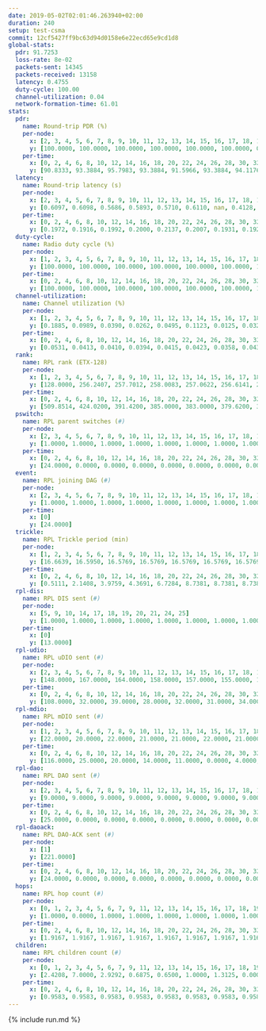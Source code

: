 ```yaml
---
date: 2019-05-02T02:01:46.263940+02:00
duration: 240
setup: test-csma
commit: 12cf5427ff9bc63d94d0158e6e22ecd65e9cd1d8
global-stats:
  pdr: 91.7253
  loss-rate: 8e-02
  packets-sent: 14345
  packets-received: 13158
  latency: 0.4755
  duty-cycle: 100.00
  channel-utilization: 0.04
  network-formation-time: 61.01
stats:
  pdr:
    name: Round-trip PDR (%)
    per-node:
      x: [2, 3, 4, 5, 6, 7, 8, 9, 10, 11, 12, 13, 14, 15, 16, 17, 18, 19, 20, 21, 22, 23, 24, 25]
      y: [100.0000, 100.0000, 100.0000, 100.0000, 100.0000, 100.0000, 0.0000, 100.0000, 0.0000, 100.0000, 100.0000, 100.0000, 100.0000, 100.0000, 99.8252, 100.0000, 100.0000, 100.0000, 100.0000, 100.0000, 100.0000, 100.0000, 100.0000, 100.0000]
    per-time:
      x: [0, 2, 4, 6, 8, 10, 12, 14, 16, 18, 20, 22, 24, 26, 28, 30, 32, 34, 36, 38, 40, 42, 44, 46, 48, 50, 52, 54, 56, 58, 60, 62, 64, 66, 68, 70, 72, 74, 76, 78, 80, 82, 84, 86, 88, 90, 92, 94, 96, 98, 100, 102, 104, 106, 108, 110, 112, 114, 116, 118, 120, 122, 124, 126, 128, 130, 132, 134, 136, 138, 140, 142, 144, 146, 148, 150, 152, 154, 156, 158, 160, 162, 164, 166, 168, 170, 172, 174, 176, 178, 180, 182, 184, 186, 188, 190, 192, 194, 196, 198, 200, 202, 204, 206, 208, 210, 212, 214, 216, 218, 220, 222, 224, 226, 228, 230, 232, 234, 236, 238, 240]
      y: [90.8333, 93.3884, 95.7983, 93.3884, 91.5966, 93.3884, 94.1176, 93.3333, 90.0000, 92.5000, 90.8333, 92.5000, 90.8333, 94.2149, 89.9160, 93.3333, 87.5000, 91.6667, 88.3333, 92.5000, 95.0413, 91.5966, 82.6446, 92.4370, 88.4298, 90.8333, 96.6667, 95.0000, 89.1667, 91.6667, 86.6667, 85.8333, 88.3333, 90.0000, 95.0000, 90.8333, 90.8333, 96.6667, 91.6667, 89.1667, 89.1667, 89.1667, 91.6667, 94.1667, 90.8333, 96.6667, 88.3333, 89.1667, 90.0000, 94.1667, 92.5000, 91.6667, 94.1667, 94.1667, 89.1667, 92.5000, 90.0000, 89.1667, 90.0000, 93.3333, 93.3333, 94.1667, 95.0000, 90.8333, 93.3333, 91.6667, 91.6667, 88.3333, 91.6667, 90.0000, 90.8333, 95.0000, 91.6667, 91.6667, 93.3333, 92.5000, 91.6667, 90.0000, 89.1667, 93.3333, 90.0000, 90.0000, 92.5000, 91.6667, 90.0000, 90.0000, 96.6667, 95.8333, 88.3333, 89.1667, 88.3333, 91.6667, 91.6667, 93.3333, 94.1667, 94.1667, 95.0000, 90.8333, 90.8333, 91.6667, 95.8333, 95.0000, 92.5000, 90.8333, 93.3333, 95.8333, 90.0000, 94.1667, 91.6667, 95.0000, 94.1667, 93.3333, 90.8333, 90.0000, 86.6667, 90.8333, 94.1667, 89.1667, 86.6667, 95.3125, null]
  latency:
    name: Round-trip latency (s)
    per-node:
      x: [2, 3, 4, 5, 6, 7, 8, 9, 10, 11, 12, 13, 14, 15, 16, 17, 18, 19, 20, 21, 22, 23, 24, 25]
      y: [0.6097, 0.6098, 0.5686, 0.5893, 0.5710, 0.6110, nan, 0.4128, nan, 0.4334, 0.4052, 0.4515, 0.4368, 0.4178, 0.4317, 0.4257, 0.4087, 0.4497, 0.4106, 0.4479, 0.4345, 0.4426, 0.4348, 0.4339]
    per-time:
      x: [0, 2, 4, 6, 8, 10, 12, 14, 16, 18, 20, 22, 24, 26, 28, 30, 32, 34, 36, 38, 40, 42, 44, 46, 48, 50, 52, 54, 56, 58, 60, 62, 64, 66, 68, 70, 72, 74, 76, 78, 80, 82, 84, 86, 88, 90, 92, 94, 96, 98, 100, 102, 104, 106, 108, 110, 112, 114, 116, 118, 120, 122, 124, 126, 128, 130, 132, 134, 136, 138, 140, 142, 144, 146, 148, 150, 152, 154, 156, 158, 160, 162, 164, 166, 168, 170, 172, 174, 176, 178, 180, 182, 184, 186, 188, 190, 192, 194, 196, 198, 200, 202, 204, 206, 208, 210, 212, 214, 216, 218, 220, 222, 224, 226, 228, 230, 232, 234, 236, 238, 240]
      y: [0.1972, 0.1916, 0.1992, 0.2000, 0.2137, 0.2007, 0.1931, 0.1923, 0.1896, 0.2014, 0.1945, 0.1819, 0.1983, 0.2073, 0.1931, 0.1939, 0.1930, 0.1890, 0.1958, 0.1894, 0.1940, 0.1924, 0.1985, 0.1933, 0.1919, 0.1908, 0.1830, 0.1841, 0.1844, 0.1949, 0.1979, 0.1895, 0.1926, 0.1923, 0.1847, 0.1886, 0.1943, 0.1854, 0.1852, 0.1860, 0.1902, 0.1773, 0.1914, 0.1856, 0.1812, 0.1738, 0.1865, 0.1930, 0.1833, 0.1837, 0.1965, 0.1954, 0.1851, 0.1908, 0.1881, 0.1861, 0.1958, 0.1902, 0.1878, 0.1855, 0.1868, 0.7095, 0.7852, 0.7541, 0.7805, 0.8239, 0.7508, 0.7941, 0.7960, 0.7316, 0.7617, 0.4459, 0.4261, 0.5108, 0.3794, 0.4068, 0.4484, 0.5420, 0.4556, 0.4257, 0.4064, 0.4687, 0.4697, 0.5163, 0.4564, 0.4780, 0.5151, 0.3636, 0.4920, 0.4474, 0.4640, 0.4558, 0.4598, 0.4571, 0.5266, 0.4714, 0.4322, 0.5904, 1.1435, 1.1360, 1.1573, 1.1605, 1.1555, 1.1528, 1.1725, 1.1479, 1.1656, 1.1649, 1.1649, 1.1559, 1.1650, 1.1572, 1.1529, 1.1490, 1.1603, 1.1574, 1.1496, 1.1583, 1.1661, 1.1377, null]
  duty-cycle:
    name: Radio duty cycle (%)
    per-node:
      x: [1, 2, 3, 4, 5, 6, 7, 8, 9, 10, 11, 12, 13, 14, 15, 16, 17, 18, 19, 20, 21, 22, 23, 24, 25]
      y: [100.0000, 100.0000, 100.0000, 100.0000, 100.0000, 100.0000, 100.0000, 100.0000, 100.0000, 100.0000, 100.0000, 100.0000, 100.0000, 100.0000, 100.0000, 100.0000, 100.0000, 100.0000, 100.0000, 100.0000, 100.0000, 100.0000, 100.0000, 100.0000, 100.0000]
    per-time:
      x: [0, 2, 4, 6, 8, 10, 12, 14, 16, 18, 20, 22, 24, 26, 28, 30, 32, 34, 36, 38, 40, 42, 44, 46, 48, 50, 52, 54, 56, 58, 60, 62, 64, 66, 68, 70, 72, 74, 76, 78, 80, 82, 84, 86, 88, 90, 92, 94, 96, 98, 100, 102, 104, 106, 108, 110, 112, 114, 116, 118, 120, 122, 124, 126, 128, 130, 132, 134, 136, 138, 140, 142, 144, 146, 148, 150, 152, 154, 156, 158, 160, 162, 164, 166, 168, 170, 172, 174, 176, 178, 180, 182, 184, 186, 188, 190, 192, 194, 196, 198, 200, 202, 204, 206, 208, 210, 212, 214, 216, 218, 220, 222, 224, 226, 228, 230, 232, 234, 236, 238]
      y: [100.0000, 100.0000, 100.0000, 100.0000, 100.0000, 100.0000, 100.0000, 100.0000, 100.0000, 100.0000, 100.0000, 100.0000, 100.0000, 100.0000, 100.0000, 100.0000, 100.0000, 100.0000, 100.0000, 100.0000, 100.0000, 100.0000, 100.0000, 100.0000, 100.0000, 100.0000, 100.0000, 100.0000, 100.0000, 100.0000, 100.0000, 100.0000, 100.0000, 100.0000, 100.0000, 100.0000, 100.0000, 100.0000, 100.0000, 100.0000, 100.0000, 100.0000, 100.0000, 100.0000, 100.0000, 100.0000, 100.0000, 100.0000, 100.0000, 100.0000, 100.0000, 100.0000, 100.0000, 100.0000, 100.0000, 100.0000, 100.0000, 100.0000, 100.0000, 100.0000, 100.0000, 100.0000, 100.0000, 100.0000, 100.0000, 100.0000, 100.0000, 100.0000, 100.0000, 100.0000, 100.0000, 100.0000, 100.0000, 100.0000, 100.0000, 100.0000, 100.0000, 100.0000, 100.0000, 100.0000, 100.0000, 100.0000, 100.0000, 100.0000, 100.0000, 100.0000, 100.0000, 100.0000, 100.0000, 100.0000, 100.0000, 100.0000, 100.0000, 100.0000, 100.0000, 100.0000, 100.0000, 100.0000, 100.0000, 100.0000, 100.0000, 100.0000, 100.0000, 100.0000, 100.0000, 100.0000, 100.0000, 100.0000, 100.0000, 100.0000, 100.0000, 100.0000, 100.0000, 100.0000, 100.0000, 100.0000, 100.0000, 100.0000, 100.0000, 100.0000]
  channel-utilization:
    name: Channel utilization (%)
    per-node:
      x: [1, 2, 3, 4, 5, 6, 7, 8, 9, 10, 11, 12, 13, 14, 15, 16, 17, 18, 19, 20, 21, 22, 23, 24, 25]
      y: [0.1885, 0.0989, 0.0390, 0.0262, 0.0495, 0.1123, 0.0125, 0.0329, 0.0146, 0.0238, 0.0142, 0.0137, 0.0151, 0.0139, 0.0327, 0.0487, 0.0290, 0.0942, 0.0141, 0.0143, 0.0131, 0.0142, 0.0157, 0.0138, 0.0136]
    per-time:
      x: [0, 2, 4, 6, 8, 10, 12, 14, 16, 18, 20, 22, 24, 26, 28, 30, 32, 34, 36, 38, 40, 42, 44, 46, 48, 50, 52, 54, 56, 58, 60, 62, 64, 66, 68, 70, 72, 74, 76, 78, 80, 82, 84, 86, 88, 90, 92, 94, 96, 98, 100, 102, 104, 106, 108, 110, 112, 114, 116, 118, 120, 122, 124, 126, 128, 130, 132, 134, 136, 138, 140, 142, 144, 146, 148, 150, 152, 154, 156, 158, 160, 162, 164, 166, 168, 170, 172, 174, 176, 178, 180, 182, 184, 186, 188, 190, 192, 194, 196, 198, 200, 202, 204, 206, 208, 210, 212, 214, 216, 218, 220, 222, 224, 226, 228, 230, 232, 234, 236, 238]
      y: [0.0531, 0.0413, 0.0410, 0.0394, 0.0415, 0.0423, 0.0358, 0.0435, 0.0367, 0.0357, 0.0376, 0.0381, 0.0383, 0.0426, 0.0482, 0.0366, 0.0365, 0.0361, 0.0363, 0.0341, 0.0388, 0.0377, 0.0359, 0.0352, 0.0367, 0.0377, 0.0399, 0.0369, 0.0448, 0.0358, 0.0391, 0.0360, 0.0408, 0.0344, 0.0386, 0.0376, 0.0350, 0.0401, 0.0400, 0.0343, 0.0374, 0.0362, 0.0400, 0.0414, 0.0379, 0.0360, 0.0351, 0.0368, 0.0378, 0.0361, 0.0398, 0.0374, 0.0398, 0.0378, 0.0389, 0.0370, 0.0403, 0.0416, 0.0400, 0.0364, 0.0377, 0.0365, 0.0395, 0.0388, 0.0364, 0.0388, 0.0361, 0.0361, 0.0380, 0.0398, 0.0329, 0.0452, 0.0377, 0.0367, 0.0381, 0.0408, 0.0385, 0.0344, 0.0363, 0.0359, 0.0382, 0.0382, 0.0337, 0.0399, 0.0402, 0.0391, 0.0400, 0.0384, 0.0411, 0.0367, 0.0367, 0.0371, 0.0373, 0.0388, 0.0376, 0.0382, 0.0360, 0.0401, 0.0367, 0.0360, 0.0402, 0.0370, 0.0399, 0.0363, 0.0390, 0.0396, 0.0369, 0.0406, 0.0362, 0.0424, 0.0375, 0.0394, 0.0414, 0.0372, 0.0400, 0.0396, 0.0344, 0.0380, 0.0375, 0.0387]
  rank:
    name: RPL rank (ETX-128)
    per-node:
      x: [1, 2, 3, 4, 5, 6, 7, 8, 9, 10, 11, 12, 13, 14, 15, 16, 17, 18, 19, 20, 21, 22, 23, 24, 25]
      y: [128.0000, 256.2407, 257.7012, 258.0083, 257.0622, 256.6141, 258.2241, 257.8091, 386.9751, 257.7759, 388.4628, 386.5602, 395.7521, 387.9544, 389.0664, 388.0456, 394.8636, 390.3485, 520.3663, 518.3484, 520.1934, 523.4033, 534.1446, 522.1992, 521.7344]
    per-time:
      x: [0, 2, 4, 6, 8, 10, 12, 14, 16, 18, 20, 22, 24, 26, 28, 30, 32, 34, 36, 38, 40, 42, 44, 46, 48, 50, 52, 54, 56, 58, 60, 62, 64, 66, 68, 70, 72, 74, 76, 78, 80, 82, 84, 86, 88, 90, 92, 94, 96, 98, 100, 102, 104, 106, 108, 110, 112, 114, 116, 118, 120, 122, 124, 126, 128, 130, 132, 134, 136, 138, 140, 142, 144, 146, 148, 150, 152, 154, 156, 158, 160, 162, 164, 166, 168, 170, 172, 174, 176, 178, 180, 182, 184, 186, 188, 190, 192, 194, 196, 198, 200, 202, 204, 206, 208, 210, 212, 214, 216, 218, 220, 222, 224, 226, 228, 230, 232, 234, 236, 238]
      y: [509.8514, 424.0200, 391.4200, 385.0000, 383.0000, 379.6200, 377.4200, 374.8400, 376.4400, 375.4000, 375.8400, 379.8400, 377.7600, 377.3400, 379.3529, 374.2800, 372.7000, 372.4600, 372.9000, 372.4600, 371.7000, 370.9000, 371.3600, 371.6000, 372.7600, 373.0600, 372.7200, 372.9800, 374.1000, 373.8600, 373.6400, 376.0588, 371.3600, 372.1000, 372.0600, 372.7200, 372.3400, 373.8824, 371.7200, 372.0600, 371.7400, 370.5686, 369.1200, 369.5800, 369.5200, 369.0200, 368.9600, 369.5200, 370.0600, 369.7800, 369.5200, 370.5400, 370.3200, 370.5800, 370.4000, 370.2800, 369.6000, 369.5600, 371.2200, 370.4000, 370.7600, 371.7800, 371.4000, 376.4231, 370.9200, 370.3600, 370.8000, 370.7000, 370.4000, 370.2745, 369.4400, 369.7600, 370.0400, 371.2400, 370.3600, 369.3000, 369.7200, 372.0000, 373.9000, 372.7200, 372.1800, 372.0000, 372.0400, 372.2800, 372.3400, 371.8000, 371.8600, 371.3600, 373.5490, 370.6000, 370.5600, 371.5000, 371.2200, 370.6600, 372.5800, 371.5800, 371.3600, 372.8824, 370.1400, 369.3400, 370.4600, 371.0200, 371.1800, 371.1000, 371.7200, 372.0000, 374.0980, 370.3000, 370.4400, 371.5200, 371.4200, 371.2000, 371.0600, 370.8000, 375.0196, 372.5000, 372.2200, 374.9020, 372.0200, 374.1765]
  pswitch:
    name: RPL parent switches (#)
    per-node:
      x: [2, 3, 4, 5, 6, 7, 8, 9, 10, 11, 12, 13, 14, 15, 16, 17, 18, 19, 20, 21, 22, 23, 24, 25]
      y: [1.0000, 1.0000, 1.0000, 1.0000, 1.0000, 1.0000, 1.0000, 1.0000, 1.0000, 2.0000, 1.0000, 2.0000, 1.0000, 1.0000, 1.0000, 2.0000, 1.0000, 3.0000, 4.0000, 3.0000, 3.0000, 2.0000, 1.0000, 1.0000]
    per-time:
      x: [0, 2, 4, 6, 8, 10, 12, 14, 16, 18, 20, 22, 24, 26, 28, 30, 32, 34, 36, 38, 40, 42, 44, 46, 48, 50, 52, 54, 56, 58, 60, 62, 64, 66, 68, 70, 72, 74, 76, 78, 80, 82, 84, 86, 88, 90, 92, 94, 96, 98, 100, 102, 104, 106, 108, 110, 112, 114, 116, 118, 120, 122, 124, 126, 128, 130, 132, 134, 136, 138, 140, 142, 144, 146, 148, 150, 152, 154, 156, 158, 160, 162, 164, 166, 168, 170, 172, 174, 176, 178, 180, 182, 184, 186, 188, 190, 192, 194, 196, 198, 200, 202, 204, 206, 208, 210, 212, 214, 216, 218, 220, 222, 224, 226, 228, 230, 232, 234, 236, 238]
      y: [24.0000, 0.0000, 0.0000, 0.0000, 0.0000, 0.0000, 0.0000, 0.0000, 0.0000, 0.0000, 0.0000, 0.0000, 0.0000, 0.0000, 1.0000, 0.0000, 0.0000, 0.0000, 0.0000, 0.0000, 0.0000, 0.0000, 0.0000, 0.0000, 0.0000, 0.0000, 0.0000, 0.0000, 0.0000, 0.0000, 0.0000, 1.0000, 0.0000, 0.0000, 0.0000, 0.0000, 0.0000, 1.0000, 0.0000, 0.0000, 0.0000, 1.0000, 0.0000, 0.0000, 0.0000, 0.0000, 0.0000, 0.0000, 0.0000, 0.0000, 0.0000, 0.0000, 0.0000, 0.0000, 0.0000, 0.0000, 0.0000, 0.0000, 0.0000, 0.0000, 0.0000, 0.0000, 0.0000, 2.0000, 0.0000, 0.0000, 0.0000, 0.0000, 0.0000, 1.0000, 0.0000, 0.0000, 0.0000, 0.0000, 0.0000, 0.0000, 0.0000, 0.0000, 0.0000, 0.0000, 0.0000, 0.0000, 0.0000, 0.0000, 0.0000, 0.0000, 0.0000, 0.0000, 1.0000, 0.0000, 0.0000, 0.0000, 0.0000, 0.0000, 0.0000, 0.0000, 0.0000, 1.0000, 0.0000, 0.0000, 0.0000, 0.0000, 0.0000, 0.0000, 0.0000, 0.0000, 1.0000, 0.0000, 0.0000, 0.0000, 0.0000, 0.0000, 0.0000, 0.0000, 1.0000, 0.0000, 0.0000, 1.0000, 0.0000, 1.0000]
  event:
    name: RPL joining DAG (#)
    per-node:
      x: [2, 3, 4, 5, 6, 7, 8, 9, 10, 11, 12, 13, 14, 15, 16, 17, 18, 19, 20, 21, 22, 23, 24, 25]
      y: [1.0000, 1.0000, 1.0000, 1.0000, 1.0000, 1.0000, 1.0000, 1.0000, 1.0000, 1.0000, 1.0000, 1.0000, 1.0000, 1.0000, 1.0000, 1.0000, 1.0000, 1.0000, 1.0000, 1.0000, 1.0000, 1.0000, 1.0000, 1.0000]
    per-time:
      x: [0]
      y: [24.0000]
  trickle:
    name: RPL Trickle period (min)
    per-node:
      x: [1, 2, 3, 4, 5, 6, 7, 8, 9, 10, 11, 12, 13, 14, 15, 16, 17, 18, 19, 20, 21, 22, 23, 24, 25]
      y: [16.6639, 16.5950, 16.5769, 16.5769, 16.5769, 16.5769, 16.5769, 16.5769, 16.5304, 16.5769, 16.5795, 16.5395, 16.5434, 16.5395, 16.5395, 16.5395, 16.5434, 16.5304, 16.5332, 16.5421, 16.5377, 16.5382, 16.5344, 16.5253, 16.5304]
    per-time:
      x: [0, 2, 4, 6, 8, 10, 12, 14, 16, 18, 20, 22, 24, 26, 28, 30, 32, 34, 36, 38, 40, 42, 44, 46, 48, 50, 52, 54, 56, 58, 60, 62, 64, 66, 68, 70, 72, 74, 76, 78, 80, 82, 84, 86, 88, 90, 92, 94, 96, 98, 100, 102, 104, 106, 108, 110, 112, 114, 116, 118, 120, 122, 124, 126, 128, 130, 132, 134, 136, 138, 140, 142, 144, 146, 148, 150, 152, 154, 156, 158, 160, 162, 164, 166, 168, 170, 172, 174, 176, 178, 180, 182, 184, 186, 188, 190, 192, 194, 196, 198, 200, 202, 204, 206, 208, 210, 212, 214, 216, 218, 220, 222, 224, 226, 228, 230, 232, 234, 236, 238]
      y: [0.5111, 2.1408, 3.9759, 4.3691, 6.7284, 8.7381, 8.7381, 8.7381, 10.4858, 17.4763, 17.4763, 17.4763, 17.4763, 17.4763, 17.4763, 17.4763, 17.4763, 17.4763, 17.4763, 17.4763, 17.4763, 17.4763, 17.4763, 17.4763, 17.4763, 17.4763, 17.4763, 17.4763, 17.4763, 17.4763, 17.4763, 17.4763, 17.4763, 17.4763, 17.4763, 17.4763, 17.4763, 17.4763, 17.4763, 17.4763, 17.4763, 17.4763, 17.4763, 17.4763, 17.4763, 17.4763, 17.4763, 17.4763, 17.4763, 17.4763, 17.4763, 17.4763, 17.4763, 17.4763, 17.4763, 17.4763, 17.4763, 17.4763, 17.4763, 17.4763, 17.4763, 17.4763, 17.4763, 17.4763, 17.4763, 17.4763, 17.4763, 17.4763, 17.4763, 17.4763, 17.4763, 17.4763, 17.4763, 17.4763, 17.4763, 17.4763, 17.4763, 17.4763, 17.4763, 17.4763, 17.4763, 17.4763, 17.4763, 17.4763, 17.4763, 17.4763, 17.4763, 17.4763, 17.4763, 17.4763, 17.4763, 17.4763, 17.4763, 17.4763, 17.4763, 17.4763, 17.4763, 17.4763, 17.4763, 17.4763, 17.4763, 17.4763, 17.4763, 17.4763, 17.4763, 17.4763, 17.4763, 17.4763, 17.4763, 17.4763, 17.4763, 17.4763, 17.4763, 17.4763, 17.4763, 17.4763, 17.4763, 17.4763, 17.4763, 17.4763]
  rpl-dis:
    name: RPL DIS sent (#)
    per-node:
      x: [5, 9, 10, 14, 17, 18, 19, 20, 21, 24, 25]
      y: [1.0000, 1.0000, 1.0000, 1.0000, 1.0000, 1.0000, 1.0000, 1.0000, 2.0000, 1.0000, 2.0000]
    per-time:
      x: [0]
      y: [13.0000]
  rpl-udio:
    name: RPL uDIO sent (#)
    per-node:
      x: [2, 3, 4, 5, 6, 7, 8, 9, 10, 11, 12, 13, 14, 15, 16, 17, 18, 19, 20, 21, 22, 23, 24, 25]
      y: [148.0000, 167.0000, 164.0000, 158.0000, 157.0000, 155.0000, 164.0000, 170.0000, 169.0000, 170.0000, 170.0000, 165.0000, 166.0000, 171.0000, 159.0000, 160.0000, 152.0000, 167.0000, 165.0000, 162.0000, 165.0000, 165.0000, 170.0000, 163.0000]
    per-time:
      x: [0, 2, 4, 6, 8, 10, 12, 14, 16, 18, 20, 22, 24, 26, 28, 30, 32, 34, 36, 38, 40, 42, 44, 46, 48, 50, 52, 54, 56, 58, 60, 62, 64, 66, 68, 70, 72, 74, 76, 78, 80, 82, 84, 86, 88, 90, 92, 94, 96, 98, 100, 102, 104, 106, 108, 110, 112, 114, 116, 118, 120, 122, 124, 126, 128, 130, 132, 134, 136, 138, 140, 142, 144, 146, 148, 150, 152, 154, 156, 158, 160, 162, 164, 166, 168, 170, 172, 174, 176, 178, 180, 182, 184, 186, 188, 190, 192, 194, 196, 198, 200, 202, 204, 206, 208, 210, 212, 214, 216, 218, 220, 222, 224, 226, 228, 230, 232, 234, 236, 238, 240]
      y: [108.0000, 32.0000, 39.0000, 28.0000, 32.0000, 31.0000, 34.0000, 33.0000, 28.0000, 31.0000, 31.0000, 32.0000, 34.0000, 33.0000, 33.0000, 33.0000, 31.0000, 30.0000, 32.0000, 27.0000, 30.0000, 32.0000, 33.0000, 31.0000, 33.0000, 34.0000, 33.0000, 27.0000, 33.0000, 32.0000, 32.0000, 35.0000, 28.0000, 34.0000, 33.0000, 28.0000, 26.0000, 35.0000, 34.0000, 31.0000, 31.0000, 33.0000, 32.0000, 34.0000, 31.0000, 32.0000, 34.0000, 27.0000, 31.0000, 34.0000, 34.0000, 30.0000, 34.0000, 31.0000, 32.0000, 38.0000, 29.0000, 32.0000, 30.0000, 33.0000, 37.0000, 30.0000, 32.0000, 30.0000, 34.0000, 33.0000, 31.0000, 28.0000, 37.0000, 31.0000, 33.0000, 32.0000, 35.0000, 29.0000, 30.0000, 39.0000, 31.0000, 32.0000, 30.0000, 35.0000, 32.0000, 32.0000, 32.0000, 28.0000, 36.0000, 37.0000, 32.0000, 30.0000, 32.0000, 30.0000, 37.0000, 34.0000, 31.0000, 31.0000, 33.0000, 38.0000, 28.0000, 29.0000, 39.0000, 28.0000, 30.0000, 33.0000, 36.0000, 30.0000, 28.0000, 36.0000, 37.0000, 29.0000, 31.0000, 31.0000, 31.0000, 29.0000, 35.0000, 31.0000, 30.0000, 31.0000, 33.0000, 27.0000, 36.0000, 28.0000, 4.0000]
  rpl-mdio:
    name: RPL mDIO sent (#)
    per-node:
      x: [1, 2, 3, 4, 5, 6, 7, 8, 9, 10, 11, 12, 13, 14, 15, 16, 17, 18, 19, 20, 21, 22, 23, 24, 25]
      y: [22.0000, 20.0000, 22.0000, 21.0000, 21.0000, 22.0000, 21.0000, 21.0000, 21.0000, 20.0000, 20.0000, 22.0000, 22.0000, 20.0000, 21.0000, 22.0000, 21.0000, 21.0000, 21.0000, 20.0000, 20.0000, 22.0000, 20.0000, 20.0000, 20.0000]
    per-time:
      x: [0, 2, 4, 6, 8, 10, 12, 14, 16, 18, 20, 22, 24, 26, 28, 30, 32, 34, 36, 38, 40, 42, 44, 46, 48, 50, 52, 54, 56, 58, 60, 62, 64, 66, 68, 70, 72, 74, 76, 78, 80, 82, 84, 86, 88, 90, 92, 94, 96, 98, 100, 102, 104, 106, 108, 110, 112, 114, 116, 118, 120, 122, 124, 126, 128, 130, 132, 134, 136, 138, 140, 142, 144, 146, 148, 150, 152, 154, 156, 158, 160, 162, 164, 166, 168, 170, 172, 174, 176, 178, 180, 182, 184, 186, 188, 190, 192, 194, 196, 198, 200, 202, 204, 206, 208, 210, 212, 214, 216, 218, 220, 222, 224, 226, 228, 230, 232, 234, 236, 238, 240]
      y: [116.0000, 25.0000, 20.0000, 14.0000, 11.0000, 0.0000, 4.0000, 14.0000, 6.0000, 1.0000, 0.0000, 0.0000, 0.0000, 9.0000, 3.0000, 4.0000, 5.0000, 4.0000, 0.0000, 0.0000, 0.0000, 0.0000, 7.0000, 7.0000, 4.0000, 6.0000, 1.0000, 0.0000, 0.0000, 0.0000, 3.0000, 3.0000, 5.0000, 5.0000, 9.0000, 0.0000, 0.0000, 0.0000, 0.0000, 0.0000, 7.0000, 7.0000, 4.0000, 7.0000, 0.0000, 0.0000, 0.0000, 0.0000, 10.0000, 4.0000, 2.0000, 8.0000, 1.0000, 0.0000, 0.0000, 0.0000, 0.0000, 3.0000, 2.0000, 8.0000, 11.0000, 1.0000, 0.0000, 0.0000, 0.0000, 2.0000, 5.0000, 2.0000, 8.0000, 8.0000, 0.0000, 0.0000, 0.0000, 0.0000, 4.0000, 8.0000, 5.0000, 6.0000, 2.0000, 0.0000, 0.0000, 0.0000, 0.0000, 5.0000, 7.0000, 6.0000, 4.0000, 3.0000, 0.0000, 0.0000, 0.0000, 1.0000, 6.0000, 4.0000, 6.0000, 6.0000, 2.0000, 0.0000, 0.0000, 0.0000, 3.0000, 4.0000, 10.0000, 6.0000, 1.0000, 1.0000, 0.0000, 0.0000, 0.0000, 4.0000, 5.0000, 5.0000, 6.0000, 5.0000, 0.0000, 0.0000, 0.0000, 0.0000, 5.0000, 6.0000, 1.0000]
  rpl-dao:
    name: RPL DAO sent (#)
    per-node:
      x: [2, 3, 4, 5, 6, 7, 8, 9, 10, 11, 12, 13, 14, 15, 16, 17, 18, 19, 20, 21, 22, 23, 24, 25]
      y: [9.0000, 9.0000, 9.0000, 9.0000, 9.0000, 9.0000, 9.0000, 9.0000, 9.0000, 9.0000, 9.0000, 9.0000, 9.0000, 9.0000, 9.0000, 9.0000, 9.0000, 10.0000, 11.0000, 10.0000, 10.0000, 9.0000, 10.0000, 9.0000]
    per-time:
      x: [0, 2, 4, 6, 8, 10, 12, 14, 16, 18, 20, 22, 24, 26, 28, 30, 32, 34, 36, 38, 40, 42, 44, 46, 48, 50, 52, 54, 56, 58, 60, 62, 64, 66, 68, 70, 72, 74, 76, 78, 80, 82, 84, 86, 88, 90, 92, 94, 96, 98, 100, 102, 104, 106, 108, 110, 112, 114, 116, 118, 120, 122, 124, 126, 128, 130, 132, 134, 136, 138, 140, 142, 144, 146, 148, 150, 152, 154, 156, 158, 160, 162, 164, 166, 168, 170, 172, 174, 176, 178, 180, 182, 184, 186, 188, 190, 192, 194, 196, 198, 200, 202, 204, 206, 208, 210, 212, 214, 216, 218, 220, 222, 224, 226, 228, 230, 232, 234, 236, 238]
      y: [25.0000, 0.0000, 0.0000, 0.0000, 0.0000, 0.0000, 0.0000, 0.0000, 0.0000, 0.0000, 0.0000, 0.0000, 0.0000, 0.0000, 24.0000, 0.0000, 0.0000, 0.0000, 0.0000, 0.0000, 0.0000, 0.0000, 0.0000, 0.0000, 0.0000, 0.0000, 0.0000, 0.0000, 23.0000, 1.0000, 0.0000, 1.0000, 0.0000, 0.0000, 0.0000, 0.0000, 0.0000, 1.0000, 0.0000, 0.0000, 0.0000, 1.0000, 12.0000, 9.0000, 0.0000, 0.0000, 1.0000, 0.0000, 0.0000, 0.0000, 0.0000, 0.0000, 1.0000, 0.0000, 0.0000, 0.0000, 7.0000, 15.0000, 0.0000, 0.0000, 1.0000, 0.0000, 1.0000, 1.0000, 0.0000, 0.0000, 1.0000, 0.0000, 0.0000, 1.0000, 2.0000, 17.0000, 1.0000, 0.0000, 0.0000, 0.0000, 0.0000, 2.0000, 0.0000, 0.0000, 1.0000, 0.0000, 0.0000, 1.0000, 1.0000, 17.0000, 2.0000, 0.0000, 1.0000, 0.0000, 0.0000, 2.0000, 0.0000, 0.0000, 1.0000, 0.0000, 0.0000, 2.0000, 1.0000, 9.0000, 8.0000, 0.0000, 1.0000, 0.0000, 0.0000, 2.0000, 1.0000, 0.0000, 0.0000, 1.0000, 0.0000, 1.0000, 1.0000, 8.0000, 10.0000, 1.0000, 0.0000, 1.0000, 0.0000, 1.0000]
  rpl-daoack:
    name: RPL DAO-ACK sent (#)
    per-node:
      x: [1]
      y: [221.0000]
    per-time:
      x: [0, 2, 4, 6, 8, 10, 12, 14, 16, 18, 20, 22, 24, 26, 28, 30, 32, 34, 36, 38, 40, 42, 44, 46, 48, 50, 52, 54, 56, 58, 60, 62, 64, 66, 68, 70, 72, 74, 76, 78, 80, 82, 84, 86, 88, 90, 92, 94, 96, 98, 100, 102, 104, 106, 108, 110, 112, 114, 116, 118, 120, 122, 124, 126, 128, 130, 132, 134, 136, 138, 140, 142, 144, 146, 148, 150, 152, 154, 156, 158, 160, 162, 164, 166, 168, 170, 172, 174, 176, 178, 180, 182, 184, 186, 188, 190, 192, 194, 196, 198, 200, 202, 204, 206, 208, 210, 212, 214, 216, 218, 220, 222, 224, 226, 228, 230, 232, 234, 236, 238]
      y: [24.0000, 0.0000, 0.0000, 0.0000, 0.0000, 0.0000, 0.0000, 0.0000, 0.0000, 0.0000, 0.0000, 0.0000, 0.0000, 0.0000, 24.0000, 0.0000, 0.0000, 0.0000, 0.0000, 0.0000, 0.0000, 0.0000, 0.0000, 0.0000, 0.0000, 0.0000, 0.0000, 0.0000, 23.0000, 1.0000, 0.0000, 1.0000, 0.0000, 0.0000, 0.0000, 0.0000, 0.0000, 1.0000, 0.0000, 0.0000, 0.0000, 1.0000, 12.0000, 9.0000, 0.0000, 0.0000, 1.0000, 0.0000, 0.0000, 0.0000, 0.0000, 0.0000, 1.0000, 0.0000, 0.0000, 0.0000, 8.0000, 14.0000, 0.0000, 0.0000, 1.0000, 0.0000, 1.0000, 1.0000, 0.0000, 0.0000, 1.0000, 0.0000, 0.0000, 1.0000, 2.0000, 18.0000, 0.0000, 0.0000, 0.0000, 0.0000, 0.0000, 2.0000, 0.0000, 0.0000, 1.0000, 0.0000, 0.0000, 1.0000, 1.0000, 17.0000, 2.0000, 0.0000, 1.0000, 0.0000, 0.0000, 2.0000, 0.0000, 0.0000, 1.0000, 0.0000, 0.0000, 2.0000, 1.0000, 10.0000, 7.0000, 0.0000, 1.0000, 0.0000, 0.0000, 2.0000, 1.0000, 0.0000, 0.0000, 1.0000, 0.0000, 1.0000, 1.0000, 8.0000, 10.0000, 1.0000, 0.0000, 1.0000, 0.0000, 1.0000]
  hops:
    name: RPL hop count (#)
    per-node:
      x: [0, 1, 2, 3, 4, 5, 6, 7, 9, 11, 12, 13, 14, 15, 16, 17, 18, 19, 20, 21, 22, 23, 24, 25]
      y: [1.0000, 0.0000, 1.0000, 1.0000, 1.0000, 1.0000, 1.0000, 1.0000, 2.0000, 2.0000, 2.0000, 2.0000, 2.0000, 2.0000, 2.0000, 2.0000, 2.0000, 3.0000, 3.0000, 3.0000, 3.0000, 3.0000, 3.0000, 3.0000]
    per-time:
      x: [0, 2, 4, 6, 8, 10, 12, 14, 16, 18, 20, 22, 24, 26, 28, 30, 32, 34, 36, 38, 40, 42, 44, 46, 48, 50, 52, 54, 56, 58, 60, 62, 64, 66, 68, 70, 72, 74, 76, 78, 80, 82, 84, 86, 88, 90, 92, 94, 96, 98, 100, 102, 104, 106, 108, 110, 112, 114, 116, 118, 120, 122, 124, 126, 128, 130, 132, 134, 136, 138, 140, 142, 144, 146, 148, 150, 152, 154, 156, 158, 160, 162, 164, 166, 168, 170, 172, 174, 176, 178, 180, 182, 184, 186, 188, 190, 192, 194, 196, 198, 200, 202, 204, 206, 208, 210, 212, 214, 216, 218, 220, 222, 224, 226, 228, 230, 232, 234, 236, 238]
      y: [1.9167, 1.9167, 1.9167, 1.9167, 1.9167, 1.9167, 1.9167, 1.9167, 1.9167, 1.9167, 1.9167, 1.9167, 1.9167, 1.9167, 1.9167, 1.9167, 1.9167, 1.9167, 1.9167, 1.9167, 1.9167, 1.9167, 1.9167, 1.9167, 1.9167, 1.9167, 1.9167, 1.9167, 1.9167, 1.9167, 1.9167, 1.9167, 1.9167, 1.9167, 1.9167, 1.9167, 1.9167, 1.9167, 1.9167, 1.9167, 1.9167, 1.9167, 1.9167, 1.9167, 1.9167, 1.9167, 1.9167, 1.9167, 1.9167, 1.9167, 1.9167, 1.9167, 1.9167, 1.9167, 1.9167, 1.9167, 1.9167, 1.9167, 1.9167, 1.9167, 1.9167, 1.9167, 1.9167, 1.9167, 1.9167, 1.9167, 1.9167, 1.9167, 1.9167, 1.9167, 1.9167, 1.9167, 1.9167, 1.9167, 1.9167, 1.9167, 1.9167, 1.9167, 1.9167, 1.9167, 1.9167, 1.9167, 1.9167, 1.9167, 1.9167, 1.9167, 1.9167, 1.9167, 1.9167, 1.9167, 1.9167, 1.9167, 1.9167, 1.9167, 1.9167, 1.9167, 1.9167, 1.9167, 1.9167, 1.9167, 1.9167, 1.9167, 1.9167, 1.9167, 1.9167, 1.9167, 1.9167, 1.9167, 1.9167, 1.9167, 1.9167, 1.9167, 1.9167, 1.9167, 1.9167, 1.9167, 1.9167, 1.9167, 1.9167, 1.9167]
  children:
    name: RPL children count (#)
    per-node:
      x: [0, 1, 2, 3, 4, 5, 6, 7, 9, 11, 12, 13, 14, 15, 16, 17, 18, 19, 20, 21, 22, 23, 24, 25]
      y: [2.4208, 7.0000, 2.9292, 0.6875, 0.6500, 1.0000, 1.3125, 0.0000, 0.0000, 0.0000, 0.0000, 0.0000, 0.0042, 0.8917, 1.5750, 0.6917, 3.8375, 0.0000, 0.0000, 0.0000, 0.0000, 0.0000, 0.0000, 0.0000]
    per-time:
      x: [0, 2, 4, 6, 8, 10, 12, 14, 16, 18, 20, 22, 24, 26, 28, 30, 32, 34, 36, 38, 40, 42, 44, 46, 48, 50, 52, 54, 56, 58, 60, 62, 64, 66, 68, 70, 72, 74, 76, 78, 80, 82, 84, 86, 88, 90, 92, 94, 96, 98, 100, 102, 104, 106, 108, 110, 112, 114, 116, 118, 120, 122, 124, 126, 128, 130, 132, 134, 136, 138, 140, 142, 144, 146, 148, 150, 152, 154, 156, 158, 160, 162, 164, 166, 168, 170, 172, 174, 176, 178, 180, 182, 184, 186, 188, 190, 192, 194, 196, 198, 200, 202, 204, 206, 208, 210, 212, 214, 216, 218, 220, 222, 224, 226, 228, 230, 232, 234, 236, 238]
      y: [0.9583, 0.9583, 0.9583, 0.9583, 0.9583, 0.9583, 0.9583, 0.9583, 0.9583, 0.9583, 0.9583, 0.9583, 0.9583, 0.9583, 0.9583, 0.9583, 0.9583, 0.9583, 0.9583, 0.9583, 0.9583, 0.9583, 0.9583, 0.9583, 0.9583, 0.9583, 0.9583, 0.9583, 0.9583, 0.9583, 0.9583, 0.9583, 0.9583, 0.9583, 0.9583, 0.9583, 0.9583, 0.9583, 0.9583, 0.9583, 0.9583, 0.9583, 0.9583, 0.9583, 0.9583, 0.9583, 0.9583, 0.9583, 0.9583, 0.9583, 0.9583, 0.9583, 0.9583, 0.9583, 0.9583, 0.9583, 0.9583, 0.9583, 0.9583, 0.9583, 0.9583, 0.9583, 0.9583, 0.9583, 0.9583, 0.9583, 0.9583, 0.9583, 0.9583, 0.9583, 0.9583, 0.9583, 0.9583, 0.9583, 0.9583, 0.9583, 0.9583, 0.9583, 0.9583, 0.9583, 0.9583, 0.9583, 0.9583, 0.9583, 0.9583, 0.9583, 0.9583, 0.9583, 0.9583, 0.9583, 0.9583, 0.9583, 0.9583, 0.9583, 0.9583, 0.9583, 0.9583, 0.9583, 0.9583, 0.9583, 0.9583, 0.9583, 0.9583, 0.9583, 0.9583, 0.9583, 0.9583, 0.9583, 0.9583, 0.9583, 0.9583, 0.9583, 0.9583, 0.9583, 0.9583, 0.9583, 0.9583, 0.9583, 0.9583, 0.9583]
---
```


{% include run.md %}
